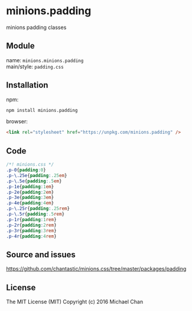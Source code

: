 # minions.padding
minions padding classes

## Module
name: `minions.minions.padding`  
main/style: `padding.css`  

## Installation
npm:
```bash
npm install minions.padding
```

browser:
```html
<link rel="stylesheet" href="https://unpkg.com/minions.padding" />
```

## Code
```css
/*! minions.css */
.p-0{padding:0}
.p-\.25e{padding:.25em}
.p-\.5e{padding:.5em}
.p-1e{padding:1em}
.p-2e{padding:2em}
.p-3e{padding:3em}
.p-4e{padding:4em}
.p-\.25r{padding:.25rem}
.p-\.5r{padding:.5rem}
.p-1r{padding:1rem}
.p-2r{padding:2rem}
.p-3r{padding:3rem}
.p-4r{padding:4rem}

```

## Source and issues

https://github.com/chantastic/minions.css/tree/master/packages/padding

## License

The MIT License (MIT)
Copyright (c) 2016 Michael Chan